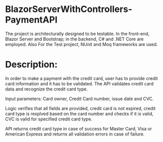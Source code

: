 # BlazorServerWithControllers-PaymentAPI
The project is architecturally designed to be testable. In the front-end, Blazor Server and Bootstrap; in the backend, C# and .NET Core are employed. Also For the Test project, NUnit and Moq frameworks are used. 


# Description:
In order to make a payment with the credit card, user has to provide credit card information and it has to be validated. The API validates credit card data and recognize the credit card type. 

Input parameters: Card owner, Credit Card number, issue date and CVC.

Logic verifies that all fields are provided, credit card is not expired, credit card type is resplved based on the card number and checks if it is valid, CVC is valid for specified credit card type.

API returns credit card type in case of success for Master Card, Visa or American Express and returns all validation errors in case of failure.
